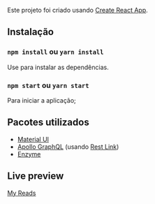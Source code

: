 Este projeto foi criado usando [Create React App](https://github.com/facebook/create-react-app).

## Instalação

### `npm install` ou `yarn install`

Use para instalar as dependências.

### `npm start` ou `yarn start`

Para iniciar a aplicação;

## Pacotes utilizados

- [Material UI](https://material-ui.com/)
- [Apollo GraphQL](https://www.apollographql.com/) (usando [Rest Link](https://www.apollographql.com/docs/link/links/rest.html))
- [Enzyme](https://airbnb.io/enzyme/)

## Live preview

[My Reads](https://samuel-tonini.github.io/my-reads/)
